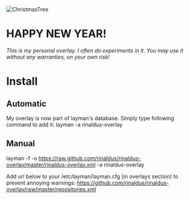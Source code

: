 ![ChristmasTree](https://raw.github.com/rinaldus/rinaldus-overlay/master/tree.jpg)

# HAPPY NEW YEAR!


*This is my personal overlay. I often do experiments in it. You may use it without any warranties, on your own risk!*

# Install

## Automatic

My overlay is now part of layman's database. Simply type following command to add it:
layman -a rinaldus-overlay

## Manual

layman -f -o https://raw.github.com/rinaldus/rinaldus-overlay/master/rinaldus-overlay.xml -a rinaldus-overlay

Add url below to your /etc/layman/layman.cfg (in overlays section) to prevent annoying warnings:
https://github.com/rinaldus/rinaldus-overlay/raw/master/repositories.xml
